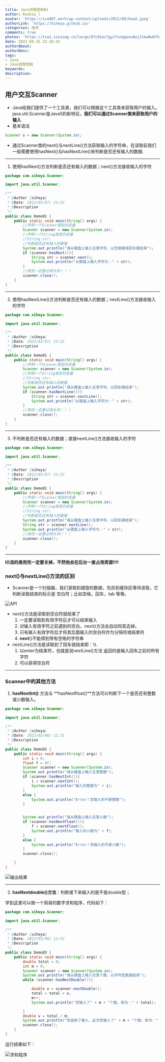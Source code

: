 ```yaml
---
title: Java流程控制01
author: Rookie_l
avatar: 'https://icu007.work/wp-content/uploads/2022/08/head.jpeg'
authorLink: 'https://hiheya.github.io/'
categories: 技术
comments: true
photos: 'https://tva2.sinaimg.cn/large/87c01ec7gy1fsnqqanu0wj21kw0w07h2.jpg'
date: 2022-08-25 22:38:42
authorAbout:
authorDesc:
tags: 
- Java
- Java流程控制
keywords:
description:
---
```


## 用户交互Scanner

- Java给我们提供了一个工具类，我们可以根据这个工具类来获取用户的输入。java.util.Scanner是Java5的新特征，**我们可以通过Scanner类来获取用户的输入**
- 基本语法

```java
Scanner s = new Scanner(System.in);
```

- 通过Scanner类的next()与nextLine()方法获取输入的字符串，在读取前我们一般需要使用hasNext()与hasNextLine()来判断是否还有输入的数据.

---

1. 使用hasNext()方法判断是否还有输入的数据；next()方法接收输入的字符

```java
package com.xiheya.Scanner;

import java.util.Scanner;

/**
 * @Author {xiheya}
 * @Date: 2022/03/07/ 23:32
 * @Description
 */
public class Demo01 {
    public static void main(String[] args) {
        //声明一个Scanner类型的变量
        Scanner scanner = new Scanner(System.in);
        //声明一个String类型的变量
        //String str;
        //判断是否还有输入的数据
        System.out.println("请从键盘上输入任意字符，以空格键或回车键结束");
        if (scanner.hasNext()){
            String str = scanner.next();
            System.out.println("从键盘上输入字符为：" + str);
        }
        //用完一定要记得关闭！！！
        scanner.close();
    }
}

```

---

2. 使用hasNextLine()方法判断是否还有输入的数据；nextLine()方法接收输入的字符

```java
package com.xiheya.Scanner;

import java.util.Scanner;

/**
 * @Author {xiheya}
 * @Date: 2022/03/07/ 23:32
 * @Description
 */
public class Demo01 {
    public static void main(String[] args) {
        //声明一个Scanner类型的变量
        Scanner scanner = new Scanner(System.in);
        //声明一个String类型的变量
        //String str;
        //判断是否还有输入的数据
        System.out.println("请从键盘上输入任意字符，以回车键结束");
        if (scanner.hasNextLine()){
            String str = scanner.nextLine();
            System.out.println("从键盘上输入字符为：" + str);
        }
        //用完一定要记得关闭！！！
        scanner.close();
    }
}

```

---

3. 不判断是否还有输入的数据；直接nextLine()方法接收输入的字符

```java
package com.xiheya.Scanner;

import java.util.Scanner;

/**
 * @Author {xiheya}
 * @Date: 2022/03/07/ 23:32
 * @Description
 */
public class Demo01 {
    public static void main(String[] args) {
        //声明一个Scanner类型的变量
        Scanner scanner = new Scanner(System.in);
        //声明一个String类型的变量
        //String str;
        //判断是否还有输入的数据
        System.out.println("请从键盘上输入任意字符，以回车键结束");
        String str = scanner.nextLine();
        System.out.println("从键盘上输入字符为：" + str);
        //用完一定要记得关闭！！！
        scanner.close();
    }
}

```

---

**IO流的类用完一定要关掉，不然他会在后台一直占用资源!!!!**

### next()与nextLine()方法的区别

- Scanner是一个扫描器，我们录取到键盘的数据，先存到缓存区等待读取，它判断读取结束的标示是  空白符；比如空格，回车，tab 等等。

![API](https://img30.360buyimg.com/pop/jfs/t1/108362/23/25929/88054/62262eb1E3b5bef2f/061ac863a73b599d.png)

- next()方法是读取到空白符就结束了
  1. 一定要读取到有效字符后才可以结束输入
  2. 对输入有效字符之前遇到的空白，next()方法会自动将其去掉。
  3. 只有输入有效字符后才将其后面输入的空白符作为分隔符或结束符
  4. **next**()不能得到带有空格的字符串
- nextLine()方法是读取到了回车就结束即：\t.
  1. 以enter为结束符，也就是说nextLine()方法 返回的是输入回车之前的所有字符
  2. 可以获得空白符

---

### Scanner中的其他方法

1. **hasNextInt()** 方法与 **hasNextfloat()**方法可以判断下一个是否还有整数或小数输入。

```java
package com.xiheya.Scanner;

import java.util.Scanner;

/**
 * @Author {xiheya}
 * @Date: 2022/03/08/ 12:31
 * @Description
 */
public class Demo02 {
    public static void main(String[] args) {
        int i = 0;
        float f = 0f;
        Scanner scanner = new Scanner(System.in);
        System.out.println("请从键盘上输入任意整数");
        if (scanner.hasNextInt()){
            i = scanner.nextInt();
            System.out.println("输入的整数为" + i);
        }
        else {
            System.out.println("Error！您输入的不是整数");
        }


        System.out.println("请从键盘上输入任意小数");
        if (scanner.hasNextFloat()){
            f = scanner.nextFloat();
            System.out.println("输入的小数为" + f);
        }
        else {
            System.out.println("Error！您输入的不是小数");
        }
        scanner.close();

    }
}

```

![输出结果](https://img30.360buyimg.com/pop/jfs/t1/105157/26/23793/13664/6226e0cdE6a4ab3cb/4be574caab1b11c7.png)

---

2. **hasNextdouble()方法**：判断接下来输入的是不是double型；

学到这里可以做一个简易的数字求和程序，代码如下：

```java
package com.xiheya.Scanner;

import java.util.Scanner;

/**
 * @Author {xiheya}
 * @Date: 2022/03/08/ 12:52
 * @Description
 */
public class Demo03 {
    public static void main(String[] args) {
        double total = 0;
        int m = 0;
        Scanner scanner = new Scanner(System.in);
        System.out.println("请从键盘上输入任意个数，以字符型数据结束");
        while (scanner.hasNextDouble()){

            double x = scanner.nextDouble();
            total = total + x;
            m++;
            System.out.println("您输入了" + m + "个数，和为：" + total);

        }
        double v = total / m;
        System.out.println("您结束了输入，此次您输入了" + m + "个数，和为：" + total + "这些数的平均值为：" + v);
        scanner.close();
    }
}

```

运行结果如下：

![求和程序](https://img30.360buyimg.com/pop/jfs/t1/125778/15/24705/127198/6226e3bdE5d810fb2/9dd413f8f1e4e2a6.png)

